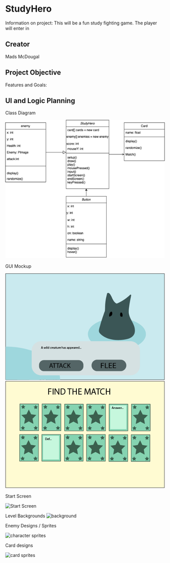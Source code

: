 # StudyHero
Information on project:
This will be a fun study fighting game. The player will enter in 

## Creator
Mads McDougal

## Project Objective
Features and Goals:



## UI and Logic Planning
Class Diagram

![Class Diagram](https://github.com/olmpyia/StudyHero/blob/main/images/ClassDiagram.drawio.png?raw=true)

GUI Mockup

![FightScene](https://github.com/olmpyia/StudyHero/blob/main/images/FightScreen.png?raw=true)
![CardTable](https://github.com/olmpyia/StudyHero/blob/main/images/CardTable.png?raw=true)

Start Screen

![Start Screen]()

Level Backgrounds
![background]()



Enemy Designs / Sprites

![character sprites]()

Card designs

![card sprites]()
